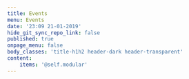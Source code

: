 ```yaml
---
title: Events
menu: Events
date: '23:09 21-01-2019'
hide_git_sync_repo_link: false
published: true
onpage_menu: false
body_classes: 'title-h1h2 header-dark header-transparent'
content:
    items: '@self.modular'
---
```


